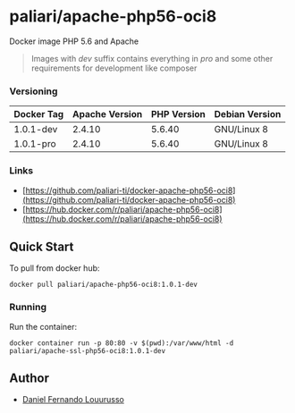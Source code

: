 # paliari/apache-php56-oci8
Docker image PHP 5.6 and Apache

> Images with *dev* suffix contains everything in *pro* and some other requirements for development like composer

### Versioning
| Docker Tag | Apache Version | PHP Version | Debian Version |
|------------|----------------|-------------|----------------|
| 1.0.1-dev  | 2.4.10         | 5.6.40      | GNU/Linux 8    |
| 1.0.1-pro  | 2.4.10         | 5.6.40      | GNU/Linux 8    |

### Links
- [https://github.com/paliari-ti/docker-apache-php56-oci8](https://github.com/paliari-ti/docker-apache-php56-oci8)
- [https://hub.docker.com/r/paliari/apache-php56-oci8](https://hub.docker.com/r/paliari/apache-php56-oci8)

## Quick Start

To pull from docker hub:

```
docker pull paliari/apache-php56-oci8:1.0.1-dev
```

### Running

Run the container:

```
docker container run -p 80:80 -v $(pwd):/var/www/html -d paliari/apache-ssl-php56-oci8:1.0.1-dev
```

Author
-------

-	[Daniel Fernando Louurusso](http://dflourusso.com.br)
